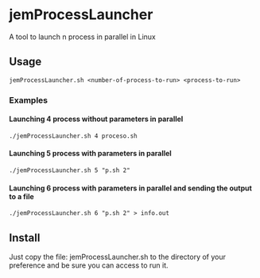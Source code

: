 # jemProcessLauncher

A tool to launch n process in parallel in Linux

## Usage

    jemProcessLauncher.sh <number-of-process-to-run> <process-to-run>

### Examples
#### Launching 4 process without parameters in parallel
    ./jemProcessLauncher.sh 4 proceso.sh
#### Launching 5 process with parameters in parallel
    ./jemProcessLauncher.sh 5 "p.sh 2"
#### Launching 6 process with parameters in parallel and sending the output to a file
    ./jemProcessLauncher.sh 6 "p.sh 2" > info.out
    
## Install

Just copy the file: jemProcessLauncher.sh to the directory of your preference and be sure you can access to run it.

